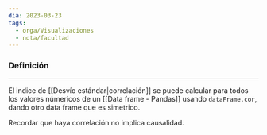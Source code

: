 ```yaml
---
dia: 2023-03-23
tags:
  - orga/Visualizaciones
  - nota/facultad
---
```

### Definición
---
El indice de [[Desvío estándar|correlación]] se puede calcular para todos los valores númericos de un [[Data frame - Pandas]] usando `dataFrame.cor`, dando otro data frame que es simetrico. 

Recordar que haya correlación no implica causalidad.